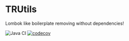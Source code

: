 # TRUtils
Lombok like boilerplate removing without dependencies!

![Java CI](https://github.com/tr7zw/TRUtils/workflows/Java%20CI/badge.svg) [![codecov](https://codecov.io/gh/tr7zw/TRUtils/branch/master/graph/badge.svg)](https://codecov.io/gh/tr7zw/TRUtils)